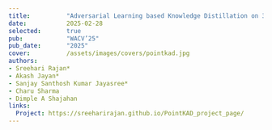 ```yaml
---
title:          "Adversarial Learning based Knowledge Distillation on 3D Point Clouds"
date:           2025-02-28
selected:       true
pub:            "WACV’25"
pub_date:       "2025"
cover:          /assets/images/covers/pointkad.jpg
authors:
- Sreehari Rajan*
- Akash Jayan*
- Sanjay Santhosh Kumar Jayasree*
- Charu Sharma
- Dimple A Shajahan
links:
  Project: https://sreeharirajan.github.io/PointKAD_project_page/
---
```

